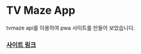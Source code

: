# TV Maze App

tvmaze api를 이용하여 pwa 사이트를 만들어 보았습니다.

### [사이트 링크](https://www.tvmaze-pwa.netlify.app)
